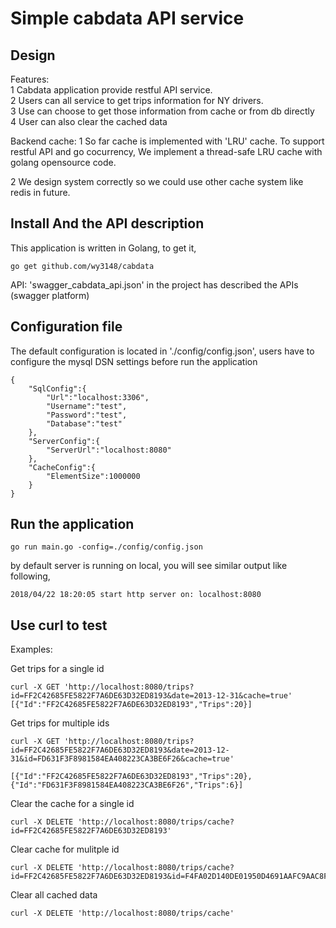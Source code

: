 # Simple cabdata API service


## Design

Features: <br />
1 Cabdata application provide restful API service. <br />
2 Users can all service to get trips information for NY drivers.<br />
3 Use can choose to get those information from cache or from db directly<br />
4 User can also clear the cached data<br />

Backend cache:
1 So far cache is implemented with 'LRU' cache. To support restful API and go cocurrency,
We implement a thread-safe LRU cache with golang opensource code.<br />

2 We design system correctly so we could use other cache system like redis in future.<br />

## Install And the API description

This application is written in Golang, to get it, 

```
go get github.com/wy3148/cabdata

```

API:
'swagger_cabdata_api.json' in the project has described the APIs (swagger platform)


## Configuration file

The default configuration is located in './config/config.json', users have to configure the
mysql DSN settings before run the application

```
{
    "SqlConfig":{
        "Url":"localhost:3306",
        "Username":"test",
        "Password":"test",
        "Database":"test"
    },
    "ServerConfig":{
        "ServerUrl":"localhost:8080"
    },
    "CacheConfig":{
        "ElementSize":1000000
    }
}
```


## Run the application
```
go run main.go -config=./config/config.json
```
by default server is running on local, you will see similar output like following,
```
2018/04/22 18:20:05 start http server on: localhost:8080
```

## Use curl to test

Examples:

Get trips for a single id
```
curl -X GET 'http://localhost:8080/trips?id=FF2C42685FE5822F7A6DE63D32ED8193&date=2013-12-31&cache=true'
[{"Id":"FF2C42685FE5822F7A6DE63D32ED8193","Trips":20}]
```

Get trips for multiple ids
```
curl -X GET 'http://localhost:8080/trips?id=FF2C42685FE5822F7A6DE63D32ED8193&date=2013-12-31&id=FD631F3F8981584EA408223CA3BE6F26&cache=true'

[{"Id":"FF2C42685FE5822F7A6DE63D32ED8193","Trips":20},{"Id":"FD631F3F8981584EA408223CA3BE6F26","Trips":6}]
```

Clear the cache for a single id
```
curl -X DELETE 'http://localhost:8080/trips/cache?id=FF2C42685FE5822F7A6DE63D32ED8193'
```

Clear cache for mulitple id
```
curl -X DELETE 'http://localhost:8080/trips/cache?id=FF2C42685FE5822F7A6DE63D32ED8193&id=F4FA02D140DE01950D4691AAFC9AAC8F'
```

Clear all cached data
```
curl -X DELETE 'http://localhost:8080/trips/cache'
```
